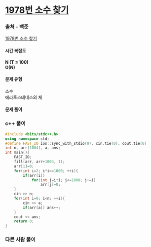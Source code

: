 # [1978번 소수 찾기](https://www.acmicpc.net/problem/1978)

### 출처 - 백준
[1978번 소수 찾기](https://www.acmicpc.net/problem/1978)

#### 시간 복잡도
**N (T ≤ 100)**  
**O(N)**

#### 문제 유형
소수  
에라토스테네스의 체

#### 문제 풀이

### c++ 풀이
```c++
#include <bits/stdc++.h>
using namespace std;
#define FAST_IO ios::sync_with_stdio(0), cin.tie(0), cout.tie(0)
int n, arr[1004], a, ans;
int main(){
    FAST_IO;
    fill(arr, arr+1004, 1);
    arr[1]=0;
    for(int i=2; i*i<=1000; ++i){
        if(arr[i])
            for(int j=i*i; j<=1000; j+=i)
                arr[j]=0;
    }
    cin >> n;
    for(int i=0; i<n; ++i){
        cin >> a;
        if(arr[a]) ans++;
    }    
    cout << ans;
    return 0;
}
```

### 다른 사람 풀이
```c++

```